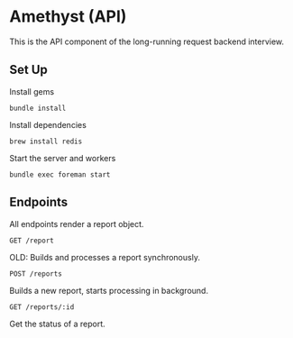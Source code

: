 # Amethyst (API)

This is the API component of the long-running request backend interview.

## Set Up

Install gems

```
bundle install
```

Install dependencies

```
brew install redis
```

Start the server and workers

```
bundle exec foreman start
```

## Endpoints

All endpoints render a report object.

`GET /report`

OLD: Builds and processes a report synchronously.

`POST /reports`

Builds a new report, starts processing in background.

`GET /reports/:id`

Get the status of a report.
